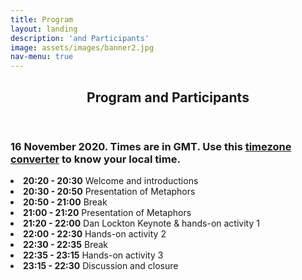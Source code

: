 ```yaml
---
title: Program
layout: landing
description: 'and Participants'
image: assets/images/banner2.jpg
nav-menu: true
---
```


<!-- Main -->
<div id="main" class="alt">

<!-- One -->
<section id="one">
	<div class="inner">
		<header class="major">
			<h1>Program and Participants</h1>
		</header>

<!-- Content -->
<div class="row">
	<div class="6u 12u$(small)">
		<h3>16 November 2020. Times are in GMT. Use this  <a href="https://greenwichmeantime.com/time/to/gmt-local/">timezone converter</a> to know your local time.</h3>
		<li><b>20:20 - 20:30</b>	Welcome and introductions<br></li>
		<li><b>20:30 - 20:50</b>	Presentation of Metaphors<br></li>
		<li><b>20:50 - 21:00</b>	Break<br></li>
		<li><b>21:00 - 21:20</b>	Presentation of Metaphors<br></li>
		<li><b>21:20 - 22:00</b>	Dan Lockton Keynote & hands-on activity 1<br></li>
		<li><b>22:00 - 22:30</b>	Hands-on activity 2<br></li>
		<li><b>22:30 - 22:35</b>	Break<br></li>
		<li><b>22:35 - 23:15</b>	Hands-on activity 3<br></li>
		<li><b>23:15 - 22:30</b>	Discussion and closure<br></li>
	</div>

